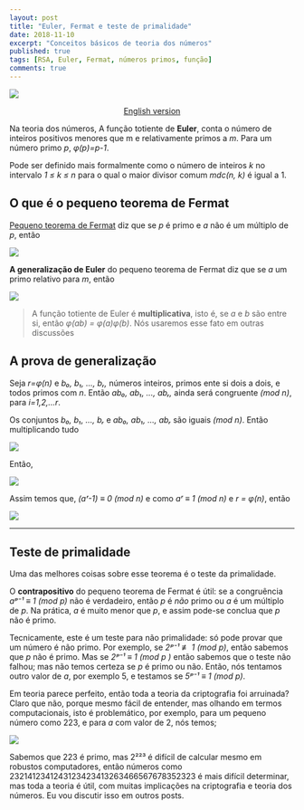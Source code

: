 ```yaml
---
layout: post
title: "Euler, Fermat e teste de primalidade"
date: 2018-11-10
excerpt: "Conceitos básicos de teoria dos números"
published: true
tags: [RSA, Euler, Fermat, números primos, função]
comments: true
---
```


![](https://cdn-images-1.medium.com/max/800/1*gyD2i1OZWaKSDWB6rj8nFw.jpeg)

<p align="center">
  <a href="https://medium.com/@pmdragon/euler-fermat-and-primality-test-bbf653ecb99c">English version</a>
</p>

Na teoria dos números, A função totiente de **Euler**, conta o número de
inteiros positivos menores que m e relativamente primos a *m*. Para um número primo
*p*, *φ(p)=p-1*.

Pode ser definido mais formalmente como o número de inteiros *k* no intervalo *1 ≤
k ≤ n* para o qual o maior divisor comum *mdc(n, k)* é igual a 1.

## O que é o pequeno teorema de **Fermat**

[Pequeno teorema de Fermat](https://en.wikipedia.org/wiki/Fermat's_little_theorem)
diz que se *p* é primo e *a* não é um múltiplo de *p*, então

![](https://cdn-images-1.medium.com/max/800/1*CotGjw6Dd51xqzfvJvSNFA.jpeg)

**A generalização de Euler** do pequeno teorema de Fermat diz que se *a* um primo relativo para *m*, então

![](https://cdn-images-1.medium.com/max/800/1*BPy80qeKAXp309Edp0qolA.jpeg)

> A função totiente de Euler é **multiplicativa**, isto é, se *a* e *b* são entre si, então *φ(ab) = φ(a)φ(b)*. Nós usaremos esse fato em outras
discussões

## A prova de generalização

Seja *r=φ(n)*  e *b₀, b₁, ..., bᵣ,* números inteiros, primos ente si dois a dois,
e todos primos com *n*. Então *ab₀, ab₁, ..., abᵣ,* ainda será congruente *(mod n)*, para 
*i=1,2,...r*.

Os conjuntos *b₀, b₁, ..., bᵣ* e *ab₀, ab₁, ..., abᵣ* são iguais *(mod n)*. Então multiplicando tudo

![](https://cdn-images-1.medium.com/max/800/1*2nRFSnPCtON2oJT0g7jawQ.png)

Então,

![](https://cdn-images-1.medium.com/max/800/1*R5O59TzgeqQVCMkcx2roAQ.png)

Assim temos que, *(aʳ-1) ≡ 0 (mod n)* e como *aʳ ≡ 1 (mod n)* e  *r = φ(n)*, então

![](https://cdn-images-1.medium.com/max/800/1*Ok_DVBZh52E-ES2yp3AOgQ.png)

*****

## Teste de primalidade

Uma das melhores coisas sobre esse teorema é o teste da primalidade.

O **contrapositivo** do pequeno teorema de Fermat é útil: se a congruência
*aᵖ⁻¹ ≡ 1 (mod p)*  não é verdadeiro, então *p* é *não* primo ou *a* é
um múltiplo de *p*. Na prática, *a* é muito menor que *p*, e assim pode-se
conclua que *p* não é primo.

Tecnicamente, este é um teste para não primalidade: só pode provar que um número é
não primo. Por exemplo, se *2ᵖ⁻¹ ≢ 1 (mod  p)*, então sabemos que *p* não é primo.
Mas se *2ᵖ⁻¹  ≡  1 (mod  p )* então sabemos que o teste não falhou;
mas não temos certeza se *p* é primo ou não. Então, nós tentamos outro valor de
*a*, por exemplo 5, e testamos se *5ᵖ⁻¹  ≡  1 (mod p)*.

Em teoria parece perfeito, então toda a teoria da criptografia foi arruinada? Claro que não,
porque mesmo fácil de entender, mas olhando em termos computacionais, isto é
problemático, por exemplo, para um pequeno número como 223, e para *a* com valor de
2, nós temos;

![](https://cdn-images-1.medium.com/max/800/1*l1R6OLprvEaE8bu_C-Ulrw.png)

Sabemos que 223 é primo, mas 2²²³ é difícil de calcular mesmo em robustos
computadores, então números como 2321412341243123423413263466567678352323 é mais difícil
determinar, mas toda a teoria é útil, com muitas implicações na criptografia
e teoria dos números. Eu vou discutir isso em outros posts.
